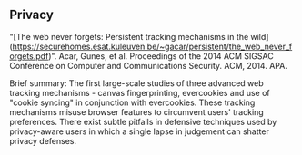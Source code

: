 ## Privacy

"[The web never forgets: Persistent tracking mechanisms in the wild]
(https://securehomes.esat.kuleuven.be/~gacar/persistent/the_web_never_forgets.pdf)". Acar, Gunes, et al. 
Proceedings of the 2014 ACM SIGSAC Conference on Computer and Communications Security. ACM, 2014.
APA.

Brief summary:
The first large-scale studies of three advanced web tracking mechanisms - canvas fingerprinting, 
evercookies and use of "cookie syncing" in conjunction with evercookies. These tracking 
mechanisms misuse browser features to circumvent users' tracking preferences. There exist subtle 
pitfalls in defensive techniques used by privacy-aware users in which a single lapse in judgement 
can shatter privacy defenses.
